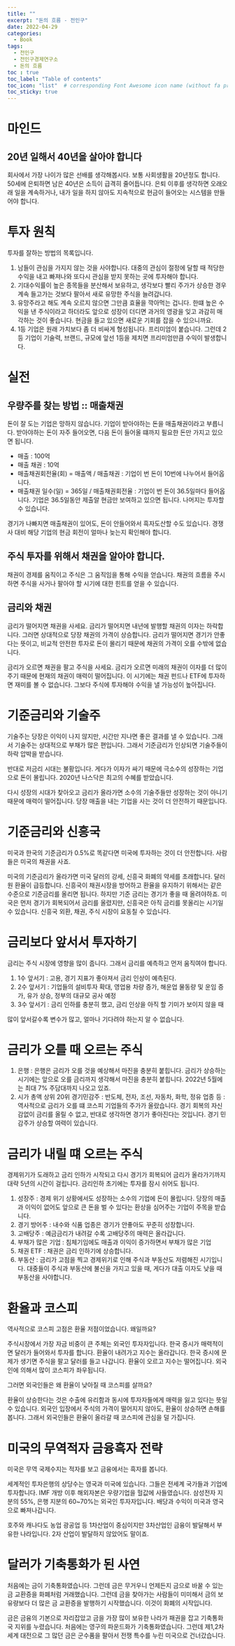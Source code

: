 ```yaml
---
title: ""
excerpt: "돈의 흐름 - 전인구"
date: 2022-04-29
categories:
  - Book
tags:
  - 전인구
  - 전인구경제연구소
  - 돈의 흐름
toc : true
toc_label: "Table of contents"
toc_icon: "list"  # corresponding Font Awesome icon name (without fa prefix)
toc_sticky: true
---
```


# 마인드

## 20년 일해서 40년을 살아야 합니다

회사에서 가장 나이가 많은 선배를 생각해봅시다. 보통 사회생활을 20년정도 합니다. 50세에 은퇴하면 남은 40년은 소득이 급격히 줄어듭니다. 은퇴 이후를 생각하면 오래오래 일을 계속하거나, 내가 일을 하지 않아도 지속적으로 현금이 들어오는 시스템을 만들어야 합니다. 

# 투자 원칙

투자를 잘하는 방법의 목록입니다. 

1. 남들이 관심을 가지지 않는 것을 사야합니다. 대중의 관심이 절정에 달할 때 적당한 수익을 내고 빠져나와 또다시 관심을 받지 못하는 곳에 투자해야 합니다.
2. 기대수익률이 높은 종목들을 분산해서 보유하고, 생각보다 빨리 주가가 상승한 경우 계속 들고가는 것보다 팔아서 새로 유망한 주식을 늘려갑니다.
3. 유망주라고 해도 계속 오르지 않으면 그만큼 효율을 깍아먹는 겁니다. 한떄 높은 수익을 낸 주식이라고 하더라도 앞으로 성장이 더디면 과거의 영광을 잊고 과감히 매각하는 것이 좋습니다. 현금을 들고 있으면 새로운 기회를 잡을 수 있으니까요.
4. 1등 기업은 원래 가치보다 좀 더 비싸게 형성됩니다. 프리미엄이 붙습니다. 그런데 2등 기업이 기술력, 브랜드, 규모에 앞선 1등을 제치면 프리미엄만큼 수익이 발생합니다.

# 실전


## 우량주를 찾는 방법 :: 매출채권

돈이 잘 도는 기업은 망하지 않습니다. 기업이 받아야하는 돈을 매출채권이라고 부릅니다. 받아야하는 돈이 자주 들어오면, 다음 돈이 들어올 떄까지 필요한 돈만 가지고 있으면 됩니다.

- 매출 : 100억
- 매출 채권 : 10억
- 매출채권회전율(회) = 매출액 / 매출채권 : 기업이 번 돈이 10번에 나누어서 들어옵니다.
- 매출채권 일수(일) = 365일 / 매출채권회전율 : 기업이 번 돈이 36.5일마다 들어옵니다. 기업은 36.5일동안 제출알 현금만 보여하고 있으면 됩니다. 나머지는 투자할 수 있습니다. 

경기가 나빠지면 매출채권이 있어도, 돈이 안들어와서 흑자도산할 수도 있습니다. 경쟁사 대비 해당 기업의 현금 회전이 얼마나 늦는지 확인해야 합니다.

## 주식 투자를 위해서 채권을 알아야 합니다.

채권이 경제를 움직이고 주식은 그 움직임을 통해 수익을 얻습니다. 채권의 흐름을 주시하면 주식을 사거나 팔아야 할 시기에 대한 힌트를 얻을 수 있습니다. 

## 금리와 채권

금리가 떨어지면 채권을 사세요. 금리가 떨어지면 내년에 발행할 채권의 이자는 하락합니다. 그러면 상대적으로 당장 채권의 가격이 상승합니다. 금리가 떨어지면 경기가 안좋다는 뜻이고, 비교적 안전한 투자로 돈이 몰리기 때문에 채권의 가격이 오를 수밖에 없습니다.  

금리가 오르면 채권을 팔고 주식을 사세요. 금리가 오르면 미래의 채권이 이자를 더 많이 주기 때문에 현재의 채권이 매력이 떨어집니다. 이 시기에는 채권 펀드나 ETF에 투자하면 재미를 볼 수 없습니다. 그보다 주식에 투자해야 수익을 낼 가능성이 높아집니다.

# 기준금리와 기술주

기술주는 당장은 이익이 나지 않지만, 시간만 지나면 좋은 결과를 낼 수 있습니다. 그래서 기술주는 상대적으로 부채가 많은 편입니다. 그래서 기준금리가 인상되면 기술주들이 하락 압박을 받습니다.  

반대로 저금리 시대는 불황입니다. 게다가 이자가 싸기 때문에 극소수의 성장하는 기업으로 돈이 몰립니다. 2020년 나스닥은 최고의 수혜를 받았습니다. 

다시 성장의 시대가 찾아오고 금리가 올라가면 소수의 기술주들만 성장하는 것이 아니기 때문에 매력이 떨어집니다. 당장 매출을 내는 기업을 사는 것이 더 안전하기 때문입니다.  

# 기준금리와 신흥국

미국과 한국의 기준금리가 0.5%로 똑같다면 미국에 투자하는 것이 더 안전합니다. 사람들은 미국의 채권을 사죠.  

미국의 기준금리가 올라가면 미국 달러의 강세, 신흥국 화폐의 약세를 초래합니다. 달러원 환율이 급등합니다. 신흥국이 채권시장을 방어하고 환율을 유지하기 위해서는 같은 수준으로 기준금리를 올리면 됩니다. 하지만 기준 금리는 경기가 좋을 때 올려야하죠. 미국은 먼저 경기가 회복되어서 금리를 올렸지만, 신흥국은 아직 금리를 못올리는 시기일 수 있습니다. 신흥국 외환, 채권, 주식 시장이 요동칠 수 있습니다. 


# 금리보다 앞서서 투자하기

금리는 주식 시장에 영향을 많이 줍니다. 그래서 금리를 예측하고 먼저 움직여야 합니다.

1. 1수 앞서기 : 고용, 경기 지표가 좋아져서 금리 인상이 예측된다.
2. 2수 앞서기 : 기업들의 설비투자 확대, 영업용 차량 증가, 해운업 물동량 및 운임 증가, 유가 상승, 정부의 대규모 공사 예정
3. 3수 앞서기 : 금리 인하를 충분히 했고, 금리 인상을 아직 할 기미가 보이지 않을 때

많이 앞서갈수록 변수가 많고, 얼마나 기다려야 하는지 알 수 없습니다.  

# 금리가 오를 때 오르는 주식

1. 은행 : 은행은 금리가 오를 것을 예상해서 마진을 충분히 붙힙니다. 금리가 상승하는 시기에는 앞으로 오를 금리까지 생각해서 마진을 충분히 붙힙니다. 2022년 5월에는 최대 7% 주담대까지 나오고 있죠.
2. 시가 총액 상위 20위 경기민감주 : 반도체, 전자, 조선, 자동차, 화학, 정유 업종 등 : 역사적으로 금리가 오를 떄 코스피 기업들의 주가가 올랐습니다. 경기 회복의 자신감없이 금리를 올릴 수 없고, 반대로 생각하면 경기가 좋아진다는 것입니다. 경기 민감주가 상승할 여력이 있습니다.  

# 금리가 내릴 떄 오르는 주식

경제위기가 도래하고 금리 인하가 시작되고 다시 경기가 회복되어 금리가 올라가기까지 대략 5년의 시간이 걸립니다. 금리인하 초기에는  투자를 잠시 쉬어도 됩니다.  

1. 성장주 : 경제 위기 상황에서도 성장하는 소수의 기업에 돈이 몰립니다. 당장의 매출과 이익이 없어도 앞으로 큰 돈을 벌 수 있다는 환상을 심어주는 기업이 주목을 받습니다. 
2. 경기 방어주 : 내수와 식품 업종은 경기가 안좋아도 꾸준히 성장합니다.
3. 고배당주 : 예금금리가 내려갈 수록 고배당주의 매력은 올라갑니다.
4. 부채가 많은 기업 : 침체기임에도 매출과 이익이 증가하면서 부채가 많은 기업
5. 채권 ETF : 채권은 금리 인하기에 상승합니다. 
6. 부동산 : 금리가 고점을 찍고 경제위기로 인해 주식과 부동산도 저렴해진 시기입니다. 대중들이 주식과 부동산에 불신을 가지고 있을 때, 게다가 대출 이자도 낮을 때 부동산을 사야합니다. 

# 환율과 코스피

역사적으로 코스피 고점은 환율 저점이었습니다. 왜일까요?

주식시장에서 가장 자금 비중이 큰 주체는 외국인 투자자입니다. 한국 증시가 매력적이면 달러가 들어와서 투자를 합니다. 환율이 내려가고 지수는 올라갑니다. 
한국 증시에 문제가 생기면 주식을 팔고 달러를 들고 나갑니다. 환율이 오르고 지수는 떨어집니다. 외국인에 의해서 많이 코스피가 좌우됩니다.  

그러면 외국인들은 왜 환율이 낮아질 때 코스피를 살까요?  

환율이 상승한다는 것은 수출에 유리함과 동시에 투자자들에게 매력을 잃고 있다는 뜻일 수 있습니다. 외국인 입장에서 주식의 가격이 떨어지지 않아도, 환율이 상승하면 손해를 봅니다. 그래서 외국인들은 환율이 올라갈 때 코스피에 관심을 덜 가집니다.  

# 미국의 무역적자 금융흑자 전략
미국은 무역 국제수지는 적자를 보고 금융에서는 흑자를 봅니다. 

세계적인 투자은행의 상당수는 영국과 미국에 있습니다. 그들은 전세계 국가들과 기업에 투자합니다. IMF 개방 이후 해외자본은 우량기업을 헐값에 사들였습니다. 삼성전자 지분의 55%, 은행 지분의 60~70%는 외국인 투자자입니다. 배당과 수익이 미국과 영국으로 빠져나갑니다.  

호주와 캐나다도 농업 광공업 등 1차산업이 중심이지만 3차산업인 금융이 발달해서 부유한 나라입니다. 2자 산업이 발달하지 않았어도 말이죠.  



# 달러가 기축통화가 된 사연

처음에는 금이 기축통화였습니다. 그런데 금은 무거우니 언제든지 금으로 바꿀 수 있는 금 교환증을 화폐처럼 거래했습니다. 그런데 금을 찾아가는 사람들이 미미해서 금의 보유량보다 더 많은 금 교환증을 발행하기 시작했습니다. 이것이 화폐의 시작입니다.  

금은 금융의 기본으로 자리잡았고 금을 가장 많이 보유한 나라가 패권을 잡고 기축통화국 지위를 누렸습니다. 처음에는 영구의 파운드화가 기축통화였습니다. 그런데 제1,2차 세계 대전으로 그 많던 금은 군수품을 팔아서 전쟁 특수를 누린 미국으로 건너갔습니다. 
